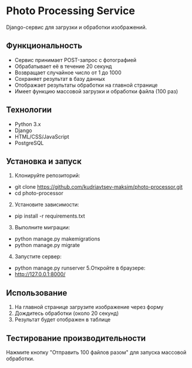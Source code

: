 # Photo Processing Service

Django-сервис для загрузки и обработки изображений.

## Функциональность

- Сервис принимает POST-запрос с фотографией
- Обрабатывает её в течение 20 секунд
- Возвращает случайное число от 1 до 1000
- Сохраняет результат в базу данных
- Отображает результаты обработки на главной странице
- Имеет функцию массовой загрузки и обработки файла (100 раз)

## Технологии

- Python 3.x
- Django
- HTML/CSS/JavaScript
- PostgreSQL

## Установка и запуск

1. Клонируйте репозиторий:
- git clone https://github.com/kudriavtsev-maksim/photo-processor.git
- cd photo-processor
2. Установите зависимости:
- pip install -r requirements.txt
3. Выполните миграции:
- python manage.py makemigrations
- python manage.py migrate
4. Запустите сервер:
- python manage.py runserver
5.Откройте в браузере: 
- http://127.0.0.1:8000/

## Использование

1. На главной странице загрузите изображение через форму
2. Дождитесь обработки (около 20 секунд)
3. Результат будет отображен в таблице

## Тестирование производительности

Нажмите кнопку "Отправить 100 файлов разом" для запуска массовой обработки.
